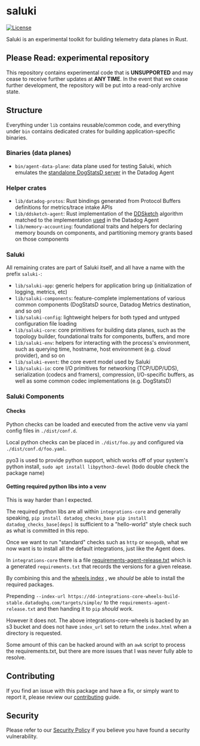 # saluki
[![License](https://img.shields.io/badge/license-Apache--2.0-blue)](https://github.com/DataDog/datadog-agent/blob/master/LICENSE)

Saluki is an experimental toolkit for building telemetry data planes in Rust.

## Please Read: experimental repository

This repository contains experimental code that is **UNSUPPORTED** and may cease to receive further updates at **ANY TIME**.
In the event that we cease further development, the repository will be put into a read-only archive state.

## Structure

Everything under `lib` contains reusable/common code, and everything under `bin` contains dedicated crates for building
application-specific binaries.

### Binaries (data planes)

- `bin/agent-data-plane`: data plane used for testing Saluki, which emulates the [standalone DogStatsD server][standalone-dsd]
  in the Datadog Agent

### Helper crates

- `lib/datadog-protos`: Rust bindings generated from Protocol Buffers definitions for metrics/trace intake APIs
- `lib/ddsketch-agent`: Rust implementation of the [DDSketch][ddsketch] algorithm matched to the implementation
  [used][ddsketch-agent] in the Datadog Agent
- `lib/memory-accounting`: foundational traits and helpers for declaring memory bounds on components, and partitioning
  memory grants based on those components

### Saluki

All remaining crates are part of Saluki itself, and all have a name with the prefix `saluki-`:

- `lib/saluki-app`: generic helpers for application bring up (initialization of logging, metrics, etc)
- `lib/saluki-components`: feature-complete implementations of various common components (DogStatsD source, Datadog
  Metrics destination, and so on)
- `lib/saluki-config`: lightweight helpers for both typed and untyped configuration file loading
- `lib/saluki-core`: core primitives for building data planes, such as the topology builder, foundational traits for
  components, buffers, and more
- `lib/saluki-env`: helpers for interacting with the process's environment, such as querying time, hostname, host
  environment (e.g. cloud provider), and so on
- `lib/saluki-event`: the core event model used by Saluki
- `lib/saluki-io`: core I/O primitives for networking (TCP/UDP/UDS), serialization (codecs and framers), compression,
  I/O-specific buffers, as well as some common codec implementations (e.g. DogStatsD)

### Saluki Components
#### Checks
Python checks can be loaded and executed from the active venv via yaml config files in `./dist/conf.d`.

Local python checks can be placed in `./dist/foo.py` and configured via `./dist/conf.d/foo.yaml`.

pyo3 is used to provide python support, which works off of your system's python
install, `sudo apt install libpython3-devel` (todo double check the package name)

#### Getting required python libs into a venv
This is way harder than I expected.

The required python libs are all within `integrations-core` and generally
speaking, `pip install datadog_checks_base pip install datadog_checks_base[deps]` is sufficient to
a "hello-world" style check such as what is committed in this repo.

Once we want to run "standard" checks such as `http` or `mongodb`, what we now
want is to install all the default integrations, just like the Agent does.


In `integrations-core` there is a file
[requirements-agent-release.txt](https://github.com/DataDog/integrations-core/blob/master/requirements-agent-release.txt)
which is a generated `requirements.txt` that records the versions for a given
release.

By combining this and the [wheels index](
https://dd-integrations-core-wheels-build-stable.datadoghq.com/targets/simple/index.html)
, we _should_ be able to install the required packages.


Prepending `--index-url https://dd-integrations-core-wheels-build-stable.datadoghq.com/targets/simple/`
to the `requirements-agent-release.txt` and then handing it to `pip` _should_
work.

However it does not. The above integrations-core-wheels is backed by an s3
bucket and does not have `index_url` set to return the `index.html` when a
directory is requested.

Some amount of this can be hacked around with an `awk` script to process the
requirements.txt, but there are more issues that I was never fully able to
resolve.

## Contributing

If you find an issue with this package and have a fix, or simply want to report it, please review our
[contributing][contributing] guide.

## Security

Please refer to our [Security Policy][security-policy] if you believe you have found a security vulnerability.

[standalone-dsd]: https://github.com/DataDog/datadog-agent/tree/main/cmd/dogstatsd
[ddsketch]: https://www.vldb.org/pvldb/vol12/p2195-masson.pdf
[ddsketch-agent]: https://github.com/DataDog/opentelemetry-mapping-go/blob/main/pkg/quantile/sparse.go
[contributing]: CONTRIBUTING.md
[security-policy]: SECURITY.md
